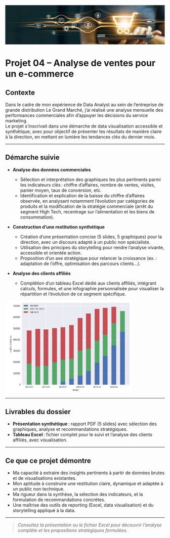 <img src="../Images/ecommerce.png" alt="Dashboard Profil" width="1100"/>

# Projet 04 – Analyse de ventes pour un e-commerce

## Contexte

Dans le cadre de mon expérience de Data Analyst au sein de l’entreprise de grande distribution Le Grand Marché, j’ai réalisé une analyse mensuelle des performances commerciales afin d’appuyer les décisions du service marketing.  
Le projet s’inscrivait dans une démarche de data visualisation accessible et synthétique, avec pour objectif de présenter les résultats de manière claire à la direction, en mettant en lumière les tendances clés du dernier mois.

---

## Démarche suivie

- **Analyse des données commerciales**
  - Sélection et interprétation des graphiques les plus pertinents parmi les indicateurs clés : chiffre d’affaires, nombre de ventes, visites, panier moyen, taux de conversion, etc.
  - Identification et explication de la baisse du chiffre d’affaires observée, en analysant notamment l’évolution par catégories de produits et la modification de la stratégie commerciale (arrêt du segment High Tech, recentrage sur l’alimentation et les biens de consommation).

- **Construction d’une restitution synthétique**
  - Création d’une présentation concise (5 slides, 5 graphiques) pour la direction, avec un discours adapté à un public non spécialiste.
  - Utilisation des principes du storytelling pour rendre l’analyse vivante, accessible et orientée action.
  - Proposition d’un axe stratégique pour relancer la croissance (ex. : adaptation de l’offre, optimisation des parcours clients…).

- **Analyse des clients affiliés**
  - Complétion d’un tableau Excel dédié aux clients affiliés, intégrant calculs, formules, et une infographie personnalisée pour visualiser la répartition et l’évolution de ce segment spécifique.
 
<img src="../Images/barre.png" alt="Dashboard Profil" width="400"/>

---

## Livrables du dossier

- **Présentation synthétique** : rapport PDF (5 slides) avec sélection des graphiques, analyse et recommandations stratégiques.
- **Tableau Excel** : fichier complet pour le suivi et l’analyse des clients affiliés, avec visualisation.

---

## Ce que ce projet démontre

- Ma capacité à extraire des insights pertinents à partir de données brutes et de visualisations existantes.
- Mon aptitude à construire une restitution claire, dynamique et adaptée à un public non technique.
- Ma rigueur dans la synthèse, la sélection des indicateurs, et la formulation de recommandations concrètes.
- Une maîtrise des outils de reporting (Excel, data visualisation) et du storytelling appliqué à la data.

---

> *Consultez la présentation ou le fichier Excel pour découvrir l’analyse complète et les propositions stratégiques formulées.*

